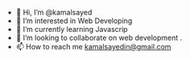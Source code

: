 - 👋 Hi, I’m @kamalsayed
- 👀 I’m interested in Web Developing
- 🌱 I’m currently learning Javascrip
- 💞️ I’m looking to collaborate on web development .
- 📫 How to reach me kamalsayedin@gmail.com

<!---
kamalsayed/kamalsayed is a ✨ special ✨ repository because its `README.md` (this file) appears on your GitHub profile.
You can click the Preview link to take a look at your changes.
--->
